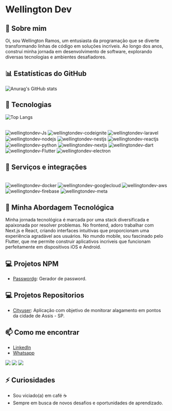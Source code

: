 # Wellington Dev

## 👋 Sobre mim
Oi, sou Wellington Ramos, um entusiasta da programação que se diverte transformando linhas de código em soluções incríveis. Ao longo dos anos, construí minha jornada em desenvolvimento de software, explorando diversas tecnologias e ambientes desafiadores.

## 📊 Estatísticas do GitHub
![Anurag's GitHub stats](https://github-readme-stats.vercel.app/api?username=wellingtondev-senior\&rank_icon=github&theme=transparent)



## 🚀 Tecnologias
![Top Langs](https://github-readme-stats.vercel.app/api/top-langs/?username=wellingtondev-senior&layout=compact&theme=radical)

<div style="display: inline_block"><br>
  <img align="center" alt="wellingtondev-Js"  src="https://img.shields.io/badge/JavaScript-F7DF1E?style=for-the-badge&logo=javascript&logoColor=black">
  <img align="center" alt="wellingtondev-codeignite" src="https://img.shields.io/badge/CodeIgniter-EF4223?style=for-the-badge&logo=codeigniter&logoColor=white">
  <img align="center" alt="wellingtondev-laravel" src="https://img.shields.io/badge/Laravel-FF2D20?style=for-the-badge&logo=laravel&logoColor=white">
  <img align="center" alt="wellingtondev-nodejs"  src="https://img.shields.io/badge/Node.js-339933?style=for-the-badge&logo=node.js&logoColor=white">
  <img align="center" alt="wellingtondev-nestjs" src="https://img.shields.io/badge/Nest.js-E0234E?style=for-the-badge&logo=nestjs&logoColor=white">
   <img align="center" alt="wellingtondev-reactjs"  src="https://img.shields.io/badge/React.js-61DAFB?style=for-the-badge&logo=react&logoColor=white">
  <img align="center" alt="wellingtondev-python"  src="https://img.shields.io/badge/Python-3776AB?style=for-the-badge&logo=python&logoColor=white">
  <img align="center" alt="wellingtondev-nextjs"  src="https://img.shields.io/badge/Next.js-000000?style=for-the-badge&logo=next.js&logoColor=white">
  <img align="center" alt="wellingtondev-dart"  src="https://img.shields.io/badge/Dart-0175C2?style=for-the-badge&logo=dart&logoColor=white">
  <img align="center" alt="wellingtondev-Flutter"  src="https://img.shields.io/badge/Flutter-02569B?style=for-the-badge&logo=flutter&logoColor=white">
  
  <img align="center" alt="wellingtondev-electron"  src="https://img.shields.io/badge/Electron-2B2E3A?style=for-the-badge&logo=electron&logoColor=9FEAF9">
 </div>

## 💎 Serviços e integrações
<div style="display: inline_block"><br>
 <img align="center" alt="wellingtondev-docker"  src="https://img.shields.io/badge/Docker-2496ED?style=for-the-badge&logo=docker&logoColor=white">
 <img align="center" alt="wellingtondev-googlecloud"  src="https://img.shields.io/badge/Google%20Cloud-4285F4?style=for-the-badge&logo=google-cloud&logoColor=white">
  <img align="center" alt="wellingtondev-aws"  src="https://img.shields.io/badge/AWS-232F3E?style=for-the-badge&logo=amazon-aws&logoColor=white">
  <img align="center" alt="wellingtondev-firebase"  src="https://img.shields.io/badge/Firebase-FFCA28?style=for-the-badge&logo=firebase&logoColor=black">
   <img align="center" alt="wellingtondev-meta"  src="https://img.shields.io/badge/Meta-1877F2?style=for-the-badge&logo=meta&logoColor=white">
 </div>

## 🌱 Minha Abordagem Tecnológica
Minha jornada tecnológica é marcada por uma stack diversificada e apaixonada por resolver problemas. No frontend, adoro trabalhar com Next.js e React, criando interfaces intuitivas que proporcionam uma experiência agradável aos usuários. No mundo mobile, sou fascinado pelo Flutter, que me permite construir aplicativos incríveis que funcionam perfeitamente em dispositivos iOS e Android.

## 💻 Projetos NPM
- [Passwordg](https://www.npmjs.com/package/passwordg): Gerador de password.

## 💻 Projetos Repositorios
- [Cityuser](https://cityuser.com.br): Aplicação com objetivo de monitorar alagamento em pontos da cidade de Assis - SP.

## 📫 Como me encontrar
- [LinkedIn](https://www.linkedin.com/in/wellingtonrm/)
- [Whatsapp](https://wa.me/qr/RLLQKPAXRVTNM1)
<div> 

  <a href="https://instagram.com/wellingtondev_senior" target="_blank"><img src="https://img.shields.io/badge/-Instagram-%23E4405F?style=for-the-badge&logo=instagram&logoColor=white" target="_blank"></a>
  <a href = "mailto:wrm.net@gmail.com"><img src="https://img.shields.io/badge/-Gmail-%23333?style=for-the-badge&logo=gmail&logoColor=white" target="_blank"></a>
  <a href="https://www.linkedin.com/in/wellingtonrm" target="_blank"><img src="https://img.shields.io/badge/-LinkedIn-%230077B5?style=for-the-badge&logo=linkedin&logoColor=white" target="_blank"></a> 
  
</div>

## ⚡ Curiosidades
- Sou viciado(a) em café ☕
- Sempre em busca de novos desafios e oportunidades de aprendizado.





